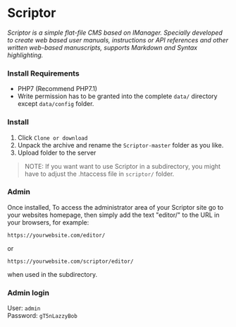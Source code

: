 # Scriptor

_Scriptor is a simple flat-file CMS based on IManager. Specially developed to create web based user manuals, instructions or API references and other written web-based manuscripts, supports Markdown and Syntax highlighting._


### Install Requirements
- PHP7 (Recommend PHP7.1)
- Write permission has to be granted into the complete `data/` directory except `data/config` folder.

### Install
1. Click `Clone or download`
2. Unpack the archive and rename the `Scriptor-master` folder as you like.
3. Upload folder to the server

> NOTE: If you want want to use Scriptor in a subdirectory, you might have to adjust the .htaccess file in `scriptor/` folder.

### Admin
Once installed, To access the administrator area of your Scriptor site go to your websites homepage, then simply add the text "editor/" to the URL in your browsers, for example: 
```
https://yourwebsite.com/editor/
```

or 
```
https://yourwebsite.com/scriptor/editor/
```
when used in the subdirectory.


### Admin login  
User: `admin`   
Password: `gT5nLazzyBob`

